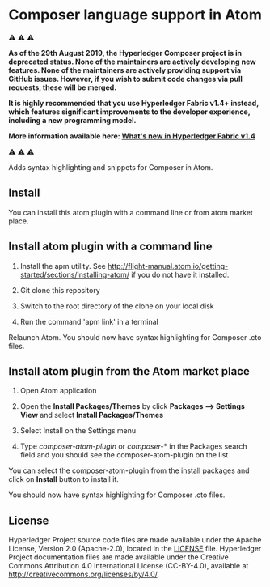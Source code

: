 # Composer language support in Atom

:warning: :warning: :warning:

**As of the 29th August 2019, the Hyperledger Composer project is in deprecated status. None of the maintainers are actively developing new features. None of the maintainers are actively providing support via GitHub issues. However, if you wish to submit code changes via pull requests, these will be merged.**

**It is highly recommended that you use Hyperledger Fabric v1.4+ instead, which features significant improvements to the developer experience, including a new programming model.**

**More information available here: [What's new in Hyperledger Fabric v1.4](https://hyperledger-fabric.readthedocs.io/en/release-1.4/whatsnew.html#improved-programming-model-for-developing-applications)**

:warning: :warning: :warning:

Adds syntax highlighting and snippets for Composer in Atom.

## Install
You can install this atom plugin with a command line or from atom market place.

## Install atom plugin with a command line

1. Install the apm utility. See http://flight-manual.atom.io/getting-started/sections/installing-atom/
if you do not have it installed.

2. Git clone this repository

3. Switch to the root directory of the clone on your local disk

4. Run the command 'apm link' in a terminal

Relaunch Atom. You should now have syntax highlighting for Composer .cto files.

## Install atom plugin from the Atom market place
1. Open Atom application

2. Open the __Install Packages/Themes__ by click __Packages --> Settings View__ and select __Install Packages/Themes__

3. Select Install on the Settings menu

4. Type *composer-atom-plugin* or *composer-** in the Packages search field and you should see the composer-atom-plugin on the list

You can select the composer-atom-plugin from the install packages and click on **Install** button to install it.

You should now have syntax highlighting for Composer .cto files.

## License <a name="license"></a>
Hyperledger Project source code files are made available under the Apache License, Version 2.0 (Apache-2.0), located in the [LICENSE](LICENSE) file. Hyperledger Project documentation files are made available under the Creative Commons Attribution 4.0 International License (CC-BY-4.0), available at http://creativecommons.org/licenses/by/4.0/.
